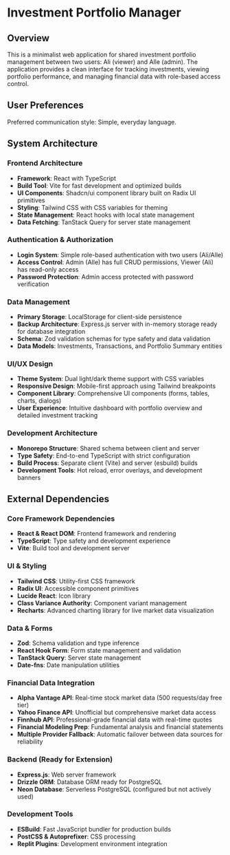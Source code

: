 # Investment Portfolio Manager

## Overview

This is a minimalist web application for shared investment portfolio management between two users: Ali (viewer) and Alle (admin). The application provides a clean interface for tracking investments, viewing portfolio performance, and managing financial data with role-based access control.

## User Preferences

Preferred communication style: Simple, everyday language.

## System Architecture

### Frontend Architecture
- **Framework**: React with TypeScript
- **Build Tool**: Vite for fast development and optimized builds
- **UI Components**: Shadcn/ui component library built on Radix UI primitives
- **Styling**: Tailwind CSS with CSS variables for theming
- **State Management**: React hooks with local state management
- **Data Fetching**: TanStack Query for server state management

### Authentication & Authorization
- **Login System**: Simple role-based authentication with two users (Ali/Alle)
- **Access Control**: Admin (Alle) has full CRUD permissions, Viewer (Ali) has read-only access
- **Password Protection**: Admin access protected with password verification

### Data Management
- **Primary Storage**: LocalStorage for client-side persistence
- **Backup Architecture**: Express.js server with in-memory storage ready for database integration
- **Schema**: Zod validation schemas for type safety and data validation
- **Data Models**: Investments, Transactions, and Portfolio Summary entities

### UI/UX Design
- **Theme System**: Dual light/dark theme support with CSS variables
- **Responsive Design**: Mobile-first approach using Tailwind breakpoints
- **Component Library**: Comprehensive UI components (forms, tables, charts, dialogs)
- **User Experience**: Intuitive dashboard with portfolio overview and detailed investment tracking

### Development Architecture
- **Monorepo Structure**: Shared schema between client and server
- **Type Safety**: End-to-end TypeScript with strict configuration
- **Build Process**: Separate client (Vite) and server (esbuild) builds
- **Development Tools**: Hot reload, error overlays, and development banners

## External Dependencies

### Core Framework Dependencies
- **React & React DOM**: Frontend framework and rendering
- **TypeScript**: Type safety and development experience
- **Vite**: Build tool and development server

### UI & Styling
- **Tailwind CSS**: Utility-first CSS framework
- **Radix UI**: Accessible component primitives
- **Lucide React**: Icon library
- **Class Variance Authority**: Component variant management
- **Recharts**: Advanced charting library for live market data visualization

### Data & Forms
- **Zod**: Schema validation and type inference
- **React Hook Form**: Form state management and validation
- **TanStack Query**: Server state management
- **Date-fns**: Date manipulation utilities

### Financial Data Integration
- **Alpha Vantage API**: Real-time stock market data (500 requests/day free tier)
- **Yahoo Finance API**: Unofficial but comprehensive market data access
- **Finnhub API**: Professional-grade financial data with real-time quotes
- **Financial Modeling Prep**: Fundamental analysis and financial statements
- **Multiple Provider Fallback**: Automatic failover between data sources for reliability

### Backend (Ready for Extension)
- **Express.js**: Web server framework
- **Drizzle ORM**: Database ORM ready for PostgreSQL
- **Neon Database**: Serverless PostgreSQL (configured but not actively used)

### Development Tools
- **ESBuild**: Fast JavaScript bundler for production builds
- **PostCSS & Autoprefixer**: CSS processing
- **Replit Plugins**: Development environment integration